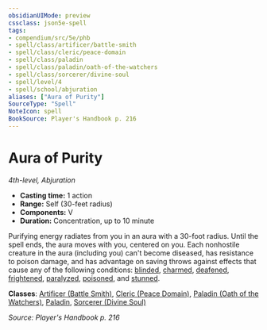 ```yaml
---
obsidianUIMode: preview
cssclass: json5e-spell
tags:
- compendium/src/5e/phb
- spell/class/artificer/battle-smith
- spell/class/cleric/peace-domain
- spell/class/paladin
- spell/class/paladin/oath-of-the-watchers
- spell/class/sorcerer/divine-soul
- spell/level/4
- spell/school/abjuration
aliases: ["Aura of Purity"]
SourceType: "Spell"
NoteIcon: spell
BookSource: Player's Handbook p. 216
---
```

# Aura of Purity
*4th-level, Abjuration*  

- **Casting time:** 1 action
- **Range:** Self (30-feet radius)
- **Components:** V
- **Duration:** Concentration, up to 10 minute

Purifying energy radiates from you in an aura with a 30-foot radius. Until the spell ends, the aura moves with you, centered on you. Each nonhostile creature in the aura (including you) can't become diseased, has resistance to poison damage, and has advantage on saving throws against effects that cause any of the following conditions: [blinded](/3-Mechanics/CLI/rules/conditions.md#blinded), [charmed](/3-Mechanics/CLI/rules/conditions.md#charmed), [deafened](/3-Mechanics/CLI/rules/conditions.md#deafened), [frightened](/3-Mechanics/CLI/rules/conditions.md#frightened), [paralyzed](/3-Mechanics/CLI/rules/conditions.md#paralyzed), [poisoned](/3-Mechanics/CLI/rules/conditions.md#poisoned), and [stunned](/3-Mechanics/CLI/rules/conditions.md#stunned).

**Classes**: [Artificer (Battle Smith)](/3-Mechanics/CLI/classes/artificer-battle-smith-tce.md), [Cleric (Peace Domain)](/3-Mechanics/CLI/classes/cleric-peace-domain-tce.md), [Paladin (Oath of the Watchers)](/3-Mechanics/CLI/classes/paladin-oath-of-the-watchers-tce.md), [Paladin](/3-Mechanics/CLI/classes/paladin.md), [Sorcerer (Divine Soul)](/3-Mechanics/CLI/classes/sorcerer-divine-soul-xge.md)

*Source: Player's Handbook p. 216*